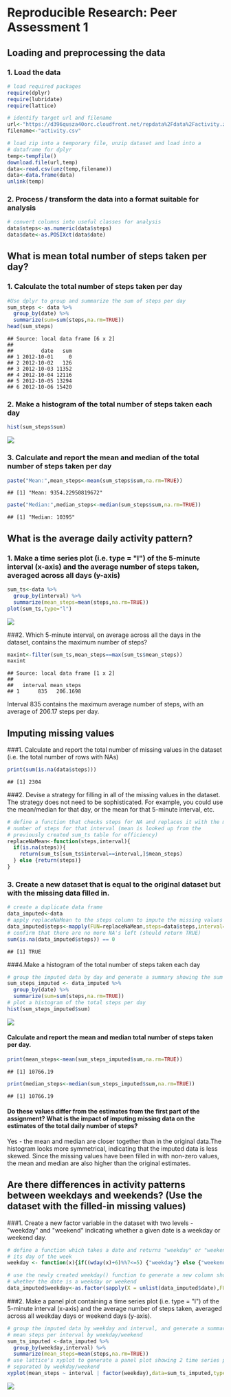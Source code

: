 # Reproducible Research: Peer Assessment 1

## Loading and preprocessing the data
### 1. Load the data

```r
# load required packages
require(dplyr)
require(lubridate)
require(lattice)

# identify target url and filename
url<-"https://d396qusza40orc.cloudfront.net/repdata%2Fdata%2Factivity.zip"
filename<-"activity.csv"

# load zip into a temporary file, unzip dataset and load into a
# dataframe for dplyr
temp<-tempfile()
download.file(url,temp)
data<-read.csv(unz(temp,filename))
data<-data.frame(data)
unlink(temp)
```

### 2. Process / transform the data into a format suitable for analysis

```r
# convert columns into useful classes for analysis
data$steps<-as.numeric(data$steps)
data$date<-as.POSIXct(data$date)
```

## What is mean total number of steps taken per day?

### 1. Calculate the total number of steps taken per day

```r
#Use dplyr to group and summarize the sum of steps per day
sum_steps <- data %>%
  group_by(date) %>%
  summarize(sum=sum(steps,na.rm=TRUE))
head(sum_steps)
```

```
## Source: local data frame [6 x 2]
## 
##         date   sum
## 1 2012-10-01     0
## 2 2012-10-02   126
## 3 2012-10-03 11352
## 4 2012-10-04 12116
## 5 2012-10-05 13294
## 6 2012-10-06 15420
```
### 2. Make a histogram of the total number of steps taken each day

```r
hist(sum_steps$sum)
```

![](PA1_template_files/figure-html/unnamed-chunk-4-1.png) 

### 3. Calculate and report the mean and median of the total number of steps taken per day

```r
paste("Mean:",mean_steps<-mean(sum_steps$sum,na.rm=TRUE))
```

```
## [1] "Mean: 9354.22950819672"
```

```r
paste("Median:",median_steps<-median(sum_steps$sum,na.rm=TRUE))
```

```
## [1] "Median: 10395"
```

## What is the average daily activity pattern?

### 1. Make a time series plot (i.e. type = "l") of the 5-minute interval (x-axis) and the average number of steps taken, averaged across all days (y-axis)

```r
sum_ts<-data %>%
  group_by(interval) %>%
  summarize(mean_steps=mean(steps,na.rm=TRUE))
plot(sum_ts,type="l")
```

![](PA1_template_files/figure-html/unnamed-chunk-6-1.png) 

###2. Which 5-minute interval, on average across all the days in the dataset, contains the maximum number of steps?


```r
maxint<-filter(sum_ts,mean_steps==max(sum_ts$mean_steps))
maxint
```

```
## Source: local data frame [1 x 2]
## 
##   interval mean_steps
## 1      835   206.1698
```
Interval 835 contains the maximum average number of steps, with an average of 206.17 steps per day.

## Imputing missing values

###1. Calculate and report the total number of missing values in the dataset (i.e. the total number of rows with NAs)

```r
print(sum(is.na(data$steps)))
```

```
## [1] 2304
```

###2. Devise a strategy for filling in all of the missing values in the dataset. The strategy does not need to be sophisticated. For example, you could use the mean/median for that day, or the mean for that 5-minute interval, etc.


```r
# define a function that checks steps for NA and replaces it with the mean
# number of steps for that interval (mean is looked up from the
# previously created sum_ts table for efficiency)
replaceNaMean<-function(steps,interval){
  if(is.na(steps)){
    return(sum_ts[sum_ts$interval==interval,]$mean_steps)
  } else {return(steps)}
}
```
### 3. Create a new dataset that is equal to the original dataset but with the missing data filled in.

```r
# create a duplicate data frame
data_imputed<-data
# apply replaceNaMean to the steps column to impute the missing values
data_imputed$steps<-mapply(FUN=replaceNaMean,steps=data$steps,interval=data$interval)
# confirm that there are no more NA's left (should return TRUE)
sum(is.na(data_imputed$steps)) == 0
```

```
## [1] TRUE
```
###4.Make a histogram of the total number of steps taken each day 

```r
# group the imputed data by day and generate a summary showing the sum for each day
sum_steps_imputed <- data_imputed %>%
  group_by(date) %>%
  summarize(sum=sum(steps,na.rm=TRUE))
# plot a histogram of the total steps per day
hist(sum_steps_imputed$sum)
```

![](PA1_template_files/figure-html/unnamed-chunk-11-1.png) 

#### Calculate and report the mean and median total number of steps taken per day. 

```r
print(mean_steps<-mean(sum_steps_imputed$sum,na.rm=TRUE))
```

```
## [1] 10766.19
```

```r
print(median_steps<-median(sum_steps_imputed$sum,na.rm=TRUE))
```

```
## [1] 10766.19
```
#### Do these values differ from the estimates from the first part of the assignment? What is the impact of imputing missing data on the estimates of the total daily number of steps?

Yes - the mean and median are closer together than in the original data.The histogram looks more symmetrical, indicating that the imputed data is less skewed. Since the missing values have been filled in with non-zero values, the mean and median are also higher than the original estimates.


## Are there differences in activity patterns between weekdays and weekends? (Use the dataset with the filled-in missing values)

###1. Create a new factor variable in the dataset with two levels - "weekday" and "weekend" indicating whether a given date is a weekday or weekend day.


```r
# define a function which takes a date and returns "weekday" or "weekend" based on
# its day of the week 
weekday <- function(x){if((wday(x)+6)%%7<=5) {"weekday"} else {"weekend"}}

# use the newly created weekday() function to generate a new column showing 
# whether the date is a weekday or weekend
data_imputed$weekday<-as.factor(sapply(X = unlist(data_imputed$date),FUN = weekday))
```
###2. Make a panel plot containing a time series plot (i.e. type = "l") of the 5-minute interval (x-axis) and the average number of steps taken, averaged across all weekday days or weekend days (y-axis). 


```r
# group the imputed data by weekday and interval, and generate a summary with 
# mean steps per interval by weekday/weekend
sum_ts_imputed <-data_imputed %>%
  group_by(weekday,interval) %>%
  summarize(mean_steps=mean(steps,na.rm=TRUE))
# use lattice's xyplot to generate a panel plot showing 2 time series plots 
# separated by weekday/weekend
xyplot(mean_steps ~ interval | factor(weekday),data=sum_ts_imputed,type="l",layout=c(1,2))
```

![](PA1_template_files/figure-html/unnamed-chunk-14-1.png) 
